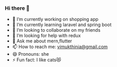 ### Hi there 👋

- 🔭 I’m currently working on shopping app
- 🌱 I’m currently learning laravel and spring boot
- 👯 I’m looking to collaborate on my friends
- 🤔 I’m looking for help with redux
- 💬 Ask me about mern,flutter
- 📫 How to reach me: vimukthinia@gmail.com
- 😄 Pronouns: she
- ⚡ Fun fact: I like cats😻
